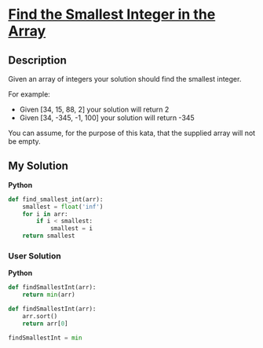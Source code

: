 # [Find the Smallest Integer in the Array](https://www.codewars.com/kata/55a2d7ebe362935a210000b2)

## Description

Given an array of integers your solution should find the smallest integer.

For example:

- Given [34, 15, 88, 2] your solution will return 2
- Given [34, -345, -1, 100] your solution will return -345

You can assume, for the purpose of this kata, that the supplied array will not be empty.

## My Solution

**Python**

```py
def find_smallest_int(arr):
    smallest = float('inf')
    for i in arr:
        if i < smallest:
            smallest = i
    return smallest
```

### User Solution

**Python**

```py
def findSmallestInt(arr):
    return min(arr)
```

```py
def findSmallestInt(arr):
    arr.sort()
    return arr[0]
```

```py
findSmallestInt = min
```
